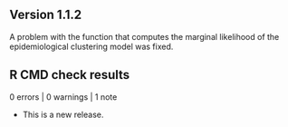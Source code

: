 ## Version 1.1.2

A problem with the function that computes the marginal likelihood of the epidemiological clustering model was fixed. 

## R CMD check results

0 errors | 0 warnings | 1 note

* This is a new release.

